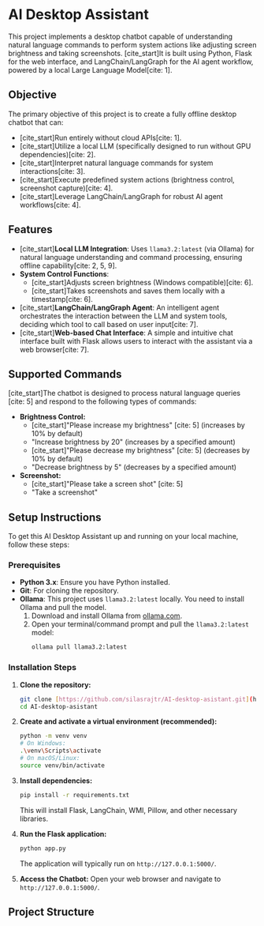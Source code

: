 # AI Desktop Assistant

This project implements a desktop chatbot capable of understanding natural language commands to perform system actions like adjusting screen brightness and taking screenshots. [cite_start]It is built using Python, Flask for the web interface, and LangChain/LangGraph for the AI agent workflow, powered by a local Large Language Model[cite: 1].

## Objective

The primary objective of this project is to create a fully offline desktop chatbot that can:
* [cite_start]Run entirely without cloud APIs[cite: 1].
* [cite_start]Utilize a local LLM (specifically designed to run without GPU dependencies)[cite: 2].
* [cite_start]Interpret natural language commands for system interactions[cite: 3].
* [cite_start]Execute predefined system actions (brightness control, screenshot capture)[cite: 4].
* [cite_start]Leverage LangChain/LangGraph for robust AI agent workflows[cite: 4].

## Features

* [cite_start]**Local LLM Integration**: Uses `llama3.2:latest` (via Ollama) for natural language understanding and command processing, ensuring offline capability[cite: 2, 5, 9].
* **System Control Functions**:
    * [cite_start]Adjusts screen brightness (Windows compatible)[cite: 6].
    * [cite_start]Takes screenshots and saves them locally with a timestamp[cite: 6].
* [cite_start]**LangChain/LangGraph Agent**: An intelligent agent orchestrates the interaction between the LLM and system tools, deciding which tool to call based on user input[cite: 7].
* [cite_start]**Web-based Chat Interface**: A simple and intuitive chat interface built with Flask allows users to interact with the assistant via a web browser[cite: 7].

## Supported Commands

[cite_start]The chatbot is designed to process natural language queries [cite: 5] and respond to the following types of commands:

* **Brightness Control:**
    * [cite_start]"Please increase my brightness" [cite: 5] (increases by 10% by default)
    * "Increase brightness by 20" (increases by a specified amount)
    * [cite_start]"Please decrease my brightness" [cite: 5] (decreases by 10% by default)
    * "Decrease brightness by 5" (decreases by a specified amount)
* **Screenshot:**
    * [cite_start]"Please take a screen shot" [cite: 5]
    * "Take a screenshot"

## Setup Instructions

To get this AI Desktop Assistant up and running on your local machine, follow these steps:

### Prerequisites

* **Python 3.x**: Ensure you have Python installed.
* **Git**: For cloning the repository.
* **Ollama**: This project uses `llama3.2:latest` locally. You need to install Ollama and pull the model.
    1.  Download and install Ollama from [ollama.com](https://ollama.com/).
    2.  Open your terminal/command prompt and pull the `llama3.2:latest` model:
        ```bash
        ollama pull llama3.2:latest
        ```

### Installation Steps

1.  **Clone the repository:**
    ```bash
    git clone [https://github.com/silasrajtr/AI-desktop-asistant.git](https://github.com/silasrajtr/AI-desktop-asistant.git)
    cd AI-desktop-asistant
    ```

2.  **Create and activate a virtual environment (recommended):**
    ```bash
    python -m venv venv
    # On Windows:
    .\venv\Scripts\activate
    # On macOS/Linux:
    source venv/bin/activate
    ```

3.  **Install dependencies:**
    ```bash
    pip install -r requirements.txt
    ```
    This will install Flask, LangChain, WMI, Pillow, and other necessary libraries.

4.  **Run the Flask application:**
    ```bash
    python app.py
    ```
    The application will typically run on `http://127.0.0.1:5000/`.

5.  **Access the Chatbot:**
    Open your web browser and navigate to `http://127.0.0.1:5000/`.

## Project Structure
